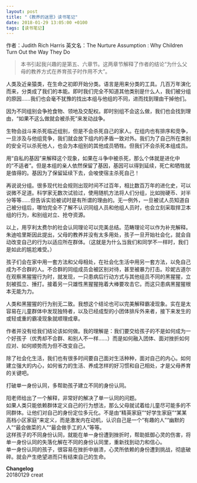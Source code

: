 ```yaml
---
layout: post
title: "《教养的迷思》读书笔记"
date: 2018-01-29 13:05:00 +0100
tags: [读书笔记]
---
```


作者：Judith Rich Harris
英文名：The Nurture Assumption : Why Children Turn Out the Way They Do

> 本书引起我兴趣的是第五、六章节。这两章节解释了作者的结论“为什么父母的教养方式在养育孩子时作用不大”。

人类及近亲猿类，在生命之初即开始分类。语言是用来分类的工具。几百万年演化而来，分类成了我们的本能。即时我们完全不知道其他类别是什么人，我们被分组的原因……我们也会毫不犹豫的找出本组与他组的不同，进而找到理由干掉他们。     

因为不同组别会争抢食物、领地及交配权。即时别组不会这么做，我们也会找到理由，“如果不这么做就会被杀死”来发动战争。  

生物会战斗来杀死临近组别，但是不会杀死自己的家人。在组内也有排序和竞争，一旦涉及与他组竞争，我们就会放下组内的矛盾一致对外。我们为了自己所在类别的安全可以杀死他人，也会为本组别的其他成员牺牲。但我们不会杀死本组成员。   

用“自私的基因”来解释这个现象，如果在斗争中被杀死，那么个体就是进化中的“不适者”。但是本组的亲人依然保留了基因，基因可以得到延续，死亡和牺牲就是值得的。基因为了保留延续下去，会唆使宿主杀死自己！

再说说分组。很多现代社会规则出现时间不过百年，相比数百万年的进化史，可以说微不足道。科学家无数次试验过，使用随机方法将人们分组，比如抛硬币、对半分等等……但告诉实验被试时是有所谓的理由的。无一例外，一旦被试人员知道自己被分组后，哪怕完全不了解不认识同组人员和他组人员时，也会立刻采取捍卫本组的行为，和别组对立、抢夺资源。  

以上，用亨利太费尔的社会认同理论可以完美总结。范畴理论可以作为补充解释。   
朱迪哈里斯因此提出，父母的教养并没有太多用处，孩子一旦开始社会化，就会自动改变自己的行为以适应所在群体。（这就是为什么当我们和同学不一样时，我们是如此的尴尬难受。）   

孩子们会在家中用一套方法和父母相处，在社会化生活中用另一套方法，以免自己成为不合群的人。不合群的同组成员会被区别对待，甚至被暴力打击。珍妮古道尔在观察黑猩猩行为时，就发现，一只患病后行动方式与其他组员不同的黑猩猩，立刻被孤立、捶打。接着另一只雄性黑猩猩拖着大棒要攻击它。而这只患病黑猩猩根本无能为力。    

人类和黑猩猩的行为别无二致。我想这个结论也可以完美解释霸凌现象。实在是太容易在儿童群体中发现独特者，以及已经成型的小团体排斥外来者，接下来发生的或轻或重的霸凌现象就顺理成章。   

作者并没有给我们结论该如何做。我的理解是：我们要交给孩子的不是如何成为一个好孩子（优秀却不合群、和别人不一样……）而是如何融入团体、面对挫折如何应对、如何顺势而为但不改变自己。   

除了社会化生活，我们也有很多时间要自己面对生活种种，面对自己的内心。如何建立强大的内心，如何省力的生活、养成怎样的好习惯和自己相处，才是父母养育的关键吧。   

打破单一身份认同，多帮助孩子建立不同的身份认同。

阳老师给出了一个解释，非常好的解决了单一认同的问题。   
如果人类只能依赖群体定义自己的行为想法，那么父母就试着给儿童尽可能多的不同群体。让他们对自己的身份定位多元化。不是由“精英家庭”“好学生家庭”“某某高档小区家庭”来定义，而是激发内在动机，认识自己是一个“有趣的人”“幽默的人”“最会做菜的人”“最会做手工的人”等等。   
这样孩子的不同身份认同，就能在单一身份遭到挫折时，帮助抵御心灵的伤害，将单一身份认同的失落化解在不同的身份认同里，重新找到动力和信心。    
单一身份认同的孩子，很容易在挫折中崩溃，心灵所依赖的身份遭到挑战，彻底破碎。就会产生绝望进而只有结束自己的生命。    


**Changelog**    
20180129   creat

